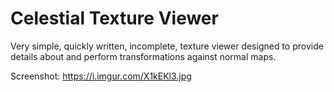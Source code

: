 # Celestial Texture Viewer
Very simple, quickly written, incomplete, texture viewer designed to provide details about and perform transformations against normal maps.

Screenshot: https://i.imgur.com/X1kEKl3.jpg
